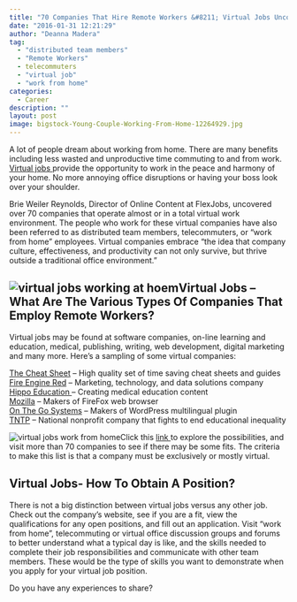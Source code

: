 ```yaml
---
title: "70 Companies That Hire Remote Workers &#8211; Virtual Jobs Uncovered"
date: "2016-01-31 12:21:29"
author: "Deanna Madera"
tag:
  - "distributed team members"
  - "Remote Workers"
  - telecommuters
  - "virtual job"
  - "work from home"
categories:
  - Career
description: ""
layout: post
image: bigstock-Young-Couple-Working-From-Home-12264929.jpg
---
```


A lot of people dream about working from home. There are many benefits including less wasted and unproductive time commuting to and from work. [Virtual jobs ](/the-virtual-office-and-why-youre-missing-out)provide the opportunity to work in the peace and harmony of your home. No more annoying office disruptions or having your boss look over your shoulder.

Brie Weiler Reynolds, Director of Online Content at FlexJobs, uncovered over 70 companies that operate almost or in a total virtual work environment. The people who work for these virtual companies have also been referred to as distributed team members, telecommuters, or “work from home” employees. Virtual companies embrace “the idea that company culture, effectiveness, and productivity can not only survive, but thrive outside a traditional office environment.”

## ![virtual jobs working at hoem](/posts/bigstock-Mother-working-in-home-office-94483265.jpg)Virtual Jobs – What Are The Various Types Of Companies That Employ Remote Workers?

Virtual jobs may be found at software companies, on-line learning and education, medical, publishing, writing, web development, digital marketing and many more. Here’s a sampling of some virtual companies:

[The Cheat Sheet](https://www.cheatsheet.com/jobs/?ref=FL) – High quality set of time saving cheat sheets and guides  
[Fire Engine Red](https://fire-engine-red.com/about/) – Marketing, technology, and data solutions company  
[Hippo Education ](https://www.careers.hippoed.com/)– Creating medical education content  
[Mozilla](https://careers.mozilla.org/en-US/) – Makers of FireFox web browser  
[On The Go Systems](https://www.onthegosystems.com/jobs/) – Makers of WordPress multilingual plugin  
[TNTP](https://tntp.org/join) – National nonprofit company that fights to end educational inequality

![virtual jobs work from home](/posts/bigstock-Portrait-of-businesswoman-work-50270465.jpg)Click this [link ](https://www.flexjobs.com/blog/post/76-virtual-companies-and-distributed-teams/)to explore the possibilities, and visit more than 70 companies to see if there may be some fits. The criteria to make this list is that a company must be exclusively or mostly virtual.

## Virtual Jobs- How To Obtain A Position?

There is not a big distinction between virtual jobs versus any other job. Check out the company’s website, see if you are a fit, view the qualifications for any open positions, and fill out an application. Visit “work from home”, telecommuting or virtual office discussion groups and forums to better understand what a typical day is like, and the skills needed to complete their job responsibilities and communicate with other team members. These would be the type of skills you want to demonstrate when you apply for your virtual job position.

Do you have any experiences to share?
